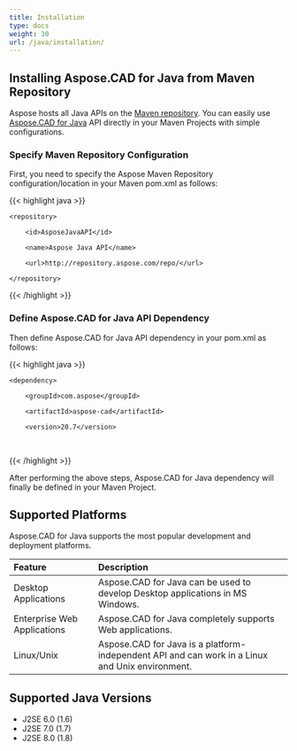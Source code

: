 ```yaml
---
title: Installation
type: docs
weight: 30
url: /java/installation/
---
```


## **Installing Aspose.CAD for Java from Maven Repository**

Aspose hosts all Java APIs on the [Maven repository](https://repository.aspose.com/repo/com/aspose/). You can easily use [Aspose.CAD for Java](https://repository.aspose.com/repo/com/aspose/aspose-cad/) API directly in your Maven Projects with simple configurations.

### **Specify Maven Repository Configuration**

First, you need to specify the Aspose Maven Repository configuration/location in your Maven pom.xml as follows:

{{< highlight java >}}

 <repositories>

    <repository>

        <id>AsposeJavaAPI</id>

        <name>Aspose Java API</name>

        <url>http://repository.aspose.com/repo/</url>

    </repository>

</repositories>

{{< /highlight >}}

### **Define Aspose.CAD for Java API Dependency**

Then define Aspose.CAD for Java API dependency in your pom.xml as follows:

{{< highlight java >}}

 <dependencies>

    <dependency>

        <groupId>com.aspose</groupId>

        <artifactId>aspose-cad</artifactId>

        <version>20.7</version>        

   </dependency>

</dependencies>

{{< /highlight >}}

After performing the above steps, Aspose.CAD for Java dependency will finally be defined in your Maven Project.

## **Supported Platforms**

Aspose.CAD for Java supports the most popular development and deployment platforms.

|**Feature**|**Description**|
| :- | :- |
|Desktop Applications|Aspose.CAD for Java can be used to develop Desktop applications in MS Windows.|
|Enterprise Web Applications|Aspose.CAD for Java completely supports Web applications.|
|Linux/Unix|Aspose.CAD for Java is a platform-independent API and can work in a Linux and Unix environment.|

## **Supported Java Versions**

- J2SE 6.0 (1.6)
- J2SE 7.0 (1.7)
- J2SE 8.0 (1.8)
